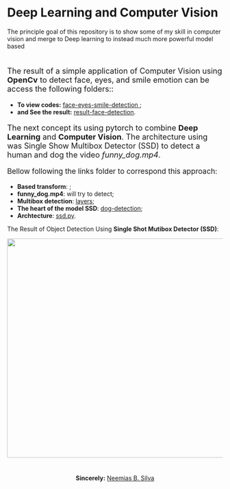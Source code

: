 # Deep Learning and Computer Vision

The principle goal of this repository is to show some of my skill in computer vision and merge to Deep learning to instead much more powerful model based

#
<p style="font-size:18px"> The result of a simple application of Computer Vision using <b>OpenCv</b> to detect face, eyes, and smile emotion can be access the following folders::</p>

<ul>
    <li> <b>To view codes:</b> <a href="face-eyes-smile-detection">face-eyes-smile-detection </a>;
    <li> <b> and See the result:</b> <a href="result-face-detection"> result-face-detection</a>.
</ul>

<p style="font-size:18px">  The next concept its using pytorch to combine <b>Deep Learning</b> and <b>Computer Vision</b>. The architecture using was Single Show Multibox Detector (SSD) to detect a human and dog the video <i>funny_dog.mp4</i>.</p>

<p style="font-size:17px">Bellow following the links folder to correspond this approach:
<ul>
    <li> <b>Based transform</b>: <a href='data'> </a>;
    <li> <b>funny_dog.mp4</b>: will try to detect;
    <li> <b>Multibox detection</b>: <a href="layers">layers</a>;
    <li> <b>The heart of the model SSD</b>: <a href="dog-detection">dog-detection</a>;
    <li> <b>Archtecture</b>: <a href="ssd.py">ssd.py</a>.
</ul>
The Result of Object Detection Using <b>Single Shot Mutibox Detector (SSD)</b>:</p>
<img src='result-dog-detection/result-detect-dog.png' width="512">



#
<p align="center"><b>Sincerely:</b> <a href="https://github.com/neemiasbsilva">Neemias B. Silva</a></p>

#